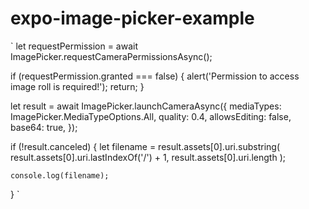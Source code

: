 # expo-image-picker-example


`
let requestPermission = await ImagePicker.requestCameraPermissionsAsync();

if (requestPermission.granted === false) {
    alert('Permission to access image roll is required!');
    return;
}

let result = await ImagePicker.launchCameraAsync({
    mediaTypes: ImagePicker.MediaTypeOptions.All,
    quality: 0.4,
    allowsEditing: false,
    base64: true,
});

if (!result.canceled) {
    let filename = result.assets[0].uri.substring(
        result.assets[0].uri.lastIndexOf('/') + 1,
        result.assets[0].uri.length
    );

    console.log(filename);
}
`
